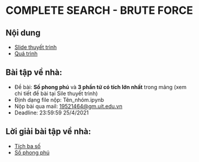 # COMPLETE SEARCH - BRUTE FORCE

## Nội dung
  - [Slide thuyết trình](https://github.com/trong-khanh-1109/CS112.L21.KHCL/blob/6e06892c6212c0f560dbe69ec52b84611670e79b/Project%20-%20Brute%20force/Complete-Search-Brute-Force.pdf)
  - [Quá trình]()

## Bài tập về nhà: 
- Đề bài: **Số phong phú** và **3 phần tử có tích lớn nhất** trong mảng (xem chi tiết đề bài tại Sile thuyết trình)
- Định dạng file nộp: Tên_nhóm.ipynb
- Nộp bài qua mail: 19521464@gm.uit.edu.vn
- Deadline: 23:59:59 25/4/2021

## Lời giải bài tập về nhà:
- [Tích ba số]()
- [Số phong phú]()
